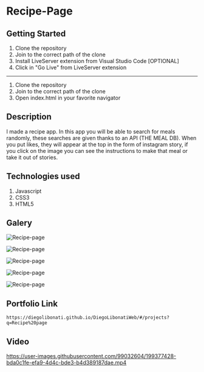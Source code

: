 # Recipe-Page

## Getting Started

1. Clone the repository
2. Join to the correct path of the clone
3. Install LiveServer extension from Visual Studio Code [OPTIONAL]
4. Click in "Go Live" from LiveServer extension

---

1. Clone the repository
2. Join to the correct path of the clone
3. Open index.html in your favorite navigator

## Description

I made a recipe app. In this app you will be able to search for meals randomly, these searches are given thanks to an API (THE MEAL DB). When you put likes, they will appear at the top in the form of instagram story, if you click on the image you can see the instructions to make that meal or take it out of stories.

## Technologies used

1. Javascript
2. CSS3
3. HTML5

## Galery

![Recipe-page](https://raw.githubusercontent.com/DiegoLibonati/DiegoLibonatiWeb/main/data/projects/Javascript/Imagenes/recipe-0.jpg)

![Recipe-page](https://raw.githubusercontent.com/DiegoLibonati/DiegoLibonatiWeb/main/data/projects/Javascript/Imagenes/recipe-1.jpg)

![Recipe-page](https://raw.githubusercontent.com/DiegoLibonati/DiegoLibonatiWeb/main/data/projects/Javascript/Imagenes/recipe-2.jpg)

![Recipe-page](https://raw.githubusercontent.com/DiegoLibonati/DiegoLibonatiWeb/main/data/projects/Javascript/Imagenes/recipe-3.jpg)

![Recipe-page](https://raw.githubusercontent.com/DiegoLibonati/DiegoLibonatiWeb/main/data/projects/Javascript/Imagenes/recipe-4.jpg)

## Portfolio Link

`https://diegolibonati.github.io/DiegoLibonatiWeb/#/projects?q=Recipe%20page`

## Video



https://user-images.githubusercontent.com/99032604/199377428-bda0c1fe-efa9-4d4c-bde3-b4d389187dae.mp4

